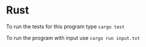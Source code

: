 # Rust

To run the tests for this program type `cargo test`

To run the program with input use `cargo run input.txt`
